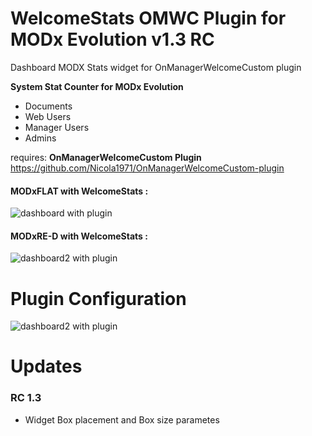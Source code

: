 WelcomeStats OMWC Plugin for MODx Evolution v1.3 RC
===================

Dashboard MODX Stats widget for OnManagerWelcomeCustom plugin

**System Stat Counter for MODx Evolution**

* Documents
* Web Users
* Manager Users
* Admins

requires:
**OnManagerWelcomeCustom Plugin**
https://github.com/Nicola1971/OnManagerWelcomeCustom-plugin

#### MODxFLAT with WelcomeStats :

![dashboard with plugin](https://raw.githubusercontent.com/Nicola1971/WelcomeStats-OMWC-Plugin/master/flat-stats.jpg)

#### MODxRE-D with WelcomeStats :

![dashboard2 with plugin](https://raw.githubusercontent.com/Nicola1971/WelcomeStats-OMWC-Plugin/master/re-d-stats.jpg)

# Plugin Configuration

![dashboard2 with plugin](https://raw.githubusercontent.com/Nicola1971/WelcomeStats-OMWC-Plugin/master/13-plugin-config.jpg)




# Updates

### RC 1.3
* Widget Box placement and Box size parametes 
